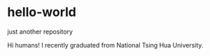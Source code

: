 # hello-world
just another repository

Hi humans!
I recently graduated from National Tsing Hua University.
